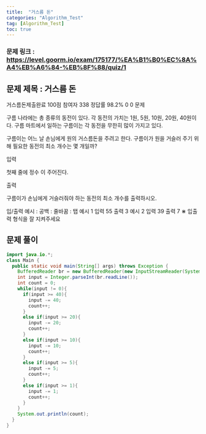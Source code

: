 ```yaml
---
title:  "거스름 돈"
categories: "Algorithm_Test"
tag: [Algorithm_Test]
toc: true
---
```


### 문제 링크 : https://level.goorm.io/exam/175177/%EA%B1%B0%EC%8A%A4%EB%A6%84-%EB%8F%88/quiz/1

## 문제 제목 : 거스름 돈

거스름돈제출완료
100점
참여자
338
정답률
98.2%
0
0
문제

구름 나라에는 총 종류의 동전이 있다. 각 동전의 가치는 1원, 5원, 10원, 20원, 40원이다. 구름 마트에서 일하는 구름이는 각 동전을 무한히 많이 가지고 있다.

구름이는 어느 날 손님에게 원의 거스름돈을 주려고 한다. 구름이가 원을 거슬러 주기 위해 필요한 동전의 최소 개수는 몇 개일까?



입력

첫째 줄에 정수 이 주어진다.




출력

구름이가 손님에게 거슬러줘야 하는 동전의 최소 개수를 출력하시오.

입/출력 예시
:
공백
:
줄바꿈
:
탭
예시 1
입력
55
출력
3
예시 2
입력
39
출력
7
⋇ 입출력 형식을 잘 지켜주세요

## 문제 풀이
```java
import java.io.*;
class Main {
  public static void main(String[] args) throws Exception {
    BufferedReader br = new BufferedReader(new InputStreamReader(System.in));
    int input = Integer.parseInt(br.readLine());
    int count = 0;
    while(input != 0){
      if(input >= 40){
        input -= 40;
        count++;
      }
      else if(input >= 20){
        input -= 20;
        count++;
      }
      else if(input >= 10){
        input -= 10;
        count++;
      }
      else if(input >= 5){
        input -= 5;
        count++;
      }
      else if(input >= 1){
        input -= 1;
        count++;
      }
    }
    System.out.println(count);
  }
}
```